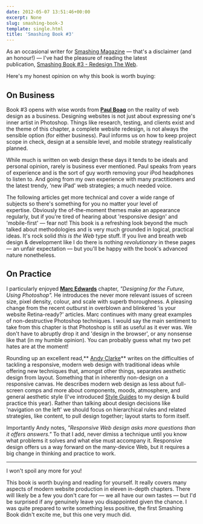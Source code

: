 ```yaml
---
date: 2012-05-07 13:51:46+00:00
excerpt: None
slug: smashing-book-3
template: single.html
title: 'Smashing Book #3'
---
```


As an occasional writer for [Smashing Magazine](http://www.smashingmagazine.com/) — that's a disclaimer (and an honour!) — I've had the pleasure of reading the latest publication, [Smashing Book #3 - Redesign The Web](https://shop.smashingmagazine.com/smashing-book-3-printed-and-or-ebook.html).

Here's my honest opinion on why this book is worth buying:


## On Business


Book #3 opens with wise words from **[Paul Boag](http://boagworld.com/)** on the reality of web design as a business. Designing websites is not just about expressing one's inner artist in Photoshop. Things like research, testing, and clients exist and the theme of this chapter, a complete website redesign, is not always the sensible option (for either business). Paul informs us on how to keep project scope in check, design at a sensible level, and mobile strategy realistically planned.

While much is written on web design these days it tends to be ideals and personal opinion, rarely is business ever mentioned. Paul speaks from years of experience and is the sort of guy worth removing your iPod headphones to listen to. And going from my own experience with many practitioners and the latest trendy, 'new iPad' web strategies; a much needed voice.

The following articles get more technical and cover a wide range of subjects so there's something for you no matter your level of expertise. Obviously the of-the-moment themes make an appearance regularly, but if you're tired of hearing about 'responsive design' and 'mobile-first' — fear not! This book is a refreshing look beyond the much talked about methodologies and is very much grounded in logical, practical ideas. It's rock solid _this is the Web_ type stuff. If you live and breath web design & development like I do there is nothing _revolutionary_ in these pages — an unfair expectation — but you'll be happy with the book's advanced nature nonetheless.


## On Practice


I particularly enjoyed **[Marc Edwards](https://twitter.com/#!/marcedwards)** chapter, _"Designing for the Future, Using Photoshop"._ He introduces the never more relevant issues of screen size, pixel density, colour, and scale with superb thoroughness. A pleasing change from the recent outburst in overblown and blinkered 'is your website Retina-ready?' articles. Marc continues with many great examples of non-destructive Photoshop techniques. I would say the main sentiment to take from this chapter is that Photoshop is still as useful as it ever was. We don't have to abruptly drop it and 'design in the browser', or any nonsense like that (in my humble opinion). You can probably guess what my two pet hates are at the moment!

Rounding up an excellent read,** [Andy Clarke](http://www.stuffandnonsense.co.uk/)** writes on the difficulties of tackling a responsive, modern web design with traditional ideas while offering new techniques that, amongst other things, separates aesthetic design from layout. Something that in inherently non-design on a responsive canvas. He describes modern web design as less about full-screen comps and more about components, moods, atmosphere, and general aesthetic style (I've introduced [Style Guides](http://dbushell.com/2012/04/23/modularity-and-style-guides/) to my design & build practice this year). Rather than talking about design decisions like 'navigation on the left' we should focus on hierarchical rules and related strategies, like content, to pull design together; layout starts to form itself.

Importantly Andy notes, _"Responsive Web design asks more questions than it offers answers."_ To that I add, never dimiss a technique until you know what problems it solves and what else must accompany it. Responsive design offers us a way forward on the many-device Web, but it requires a big change in thinking and practice to work.


* * *




I won't spoil any more for you!




This book is worth buying and reading for yourself. It really covers many aspects of modern website production in eleven in-depth chapters. There will likely be a few you don't care for — we all have our own tastes — but I'd be surprised if any genuinely leave you disappointed given the chance. I was quite prepared to write something less positive, the first Smashing Book didn't excite me, but this one very much did.
